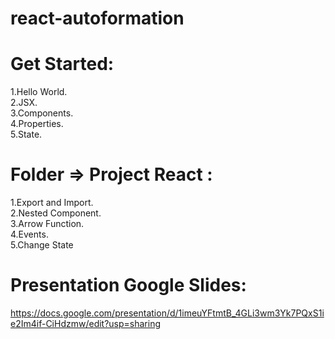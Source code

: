 # react-autoformation
 
 #  Get Started:
 
1.Hello World.<br>
2.JSX.<br>
3.Components.<br>
4.Properties.<br>
5.State.<br>

#  Folder => Project React :

1.Export and Import.<br>
2.Nested Component.<br>
3.Arrow Function.<br>
4.Events.<br>
5.Change State




# Presentation Google Slides:

https://docs.google.com/presentation/d/1imeuYFtmtB_4GLi3wm3Yk7PQxS1ie2Im4if-CiHdzmw/edit?usp=sharing